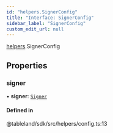 ```yaml
---
id: "helpers.SignerConfig"
title: "Interface: SignerConfig"
sidebar_label: "SignerConfig"
custom_edit_url: null
---
```


[helpers](../namespaces/helpers.md).SignerConfig

## Properties

### signer

• **signer**: [`Signer`](../classes/helpers.Signer.md)

#### Defined in

@tableland/sdk/src/helpers/config.ts:13
